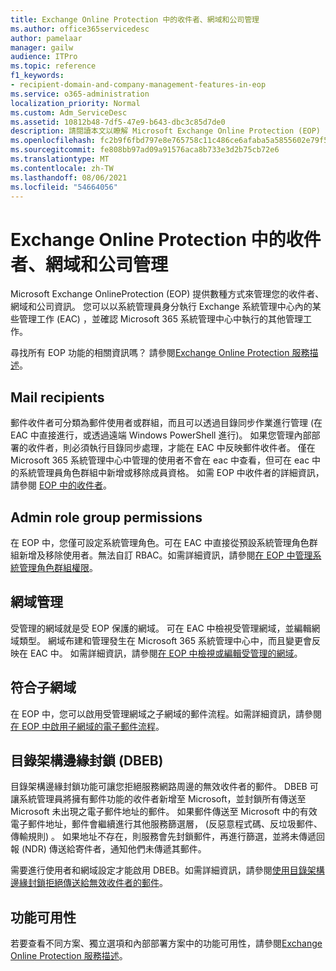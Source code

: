 ```yaml
---
title: Exchange Online Protection 中的收件者、網域和公司管理
ms.author: office365servicedesc
author: pamelaar
manager: gailw
audience: ITPro
ms.topic: reference
f1_keywords:
- recipient-domain-and-company-management-features-in-eop
ms.service: o365-administration
localization_priority: Normal
ms.custom: Adm_ServiceDesc
ms.assetid: 10812b48-7df5-47e9-b643-dbc3c85d7de0
description: 請閱讀本文以瞭解 Microsoft Exchange Online Protection (EOP) 中的收件者、網域和公司管理。
ms.openlocfilehash: fc2b9f6fbd797e8e765758c11c486ce6afaba5a5855602e79f5418c1e80bb1ea
ms.sourcegitcommit: fe808bb97ad09a91576aca8b733e3d2b75cb72e6
ms.translationtype: MT
ms.contentlocale: zh-TW
ms.lasthandoff: 08/06/2021
ms.locfileid: "54664056"
---
```

# <a name="recipient-domain-and-company-management-in-exchange-online-protection"></a>Exchange Online Protection 中的收件者、網域和公司管理

Microsoft Exchange OnlineProtection (EOP) 提供數種方式來管理您的收件者、網域和公司資訊。 您可以以系統管理員身分執行 Exchange 系統管理中心內的某些管理工作 (EAC) ，並確認 Microsoft 365 系統管理中心中執行的其他管理工作。
  
尋找所有 EOP 功能的相關資訊嗎？ 請參閱[Exchange Online Protection 服務描述](exchange-online-protection-service-description.md)。
  
## <a name="mail-recipients"></a>Mail recipients

郵件收件者可分類為郵件使用者或群組，而且可以透過目錄同步作業進行管理 (在 EAC 中直接進行，或透過遠端 Windows PowerShell 進行)。 如果您管理內部部署的收件者，則必須執行目錄同步處理，才能在 EAC 中反映郵件收件者。 僅在 Microsoft 365 系統管理中心中管理的使用者不會在 eac 中查看，但可在 eac 中的系統管理員角色群組中新增或移除成員資格。 如需 EOP 中收件者的詳細資訊，請參閱 [EOP 中的收件者](/microsoft-365/security/office-365-security/manage-recipients-in-eop)。
  
## <a name="admin-role-group-permissions"></a>Admin role group permissions

在 EOP 中，您僅可設定系統管理角色。可在 EAC 中直接從預設系統管理角色群組新增及移除使用者。無法自訂 RBAC。如需詳細資訊，請參閱[在 EOP 中管理系統管理角色群組權限](/microsoft-365/security/office-365-security/manage-admin-role-group-permissions-in-eop)。
  
## <a name="domain-management"></a>網域管理

受管理的網域就是受 EOP 保護的網域。 可在 EAC 中檢視受管理網域，並編輯網域類型。 網域布建和管理發生在 Microsoft 365 系統管理中心中，而且變更會反映在 EAC 中。 如需詳細資訊，請參閱[在 EOP 中檢視或編輯受管理的網域](/microsoft-365/security/office-365-security/exchange-online-protection-overview)。
  
## <a name="match-subdomains"></a>符合子網域

在 EOP 中，您可以啟用受管理網域之子網域的郵件流程。如需詳細資訊，請參閱[在 EOP 中啟用子網域的電子郵件流程](/microsoft-365/security/office-365-security/mail-flow-in-eop)。 
  
## <a name="directory-based-edge-blocking-dbeb"></a>目錄架構邊緣封鎖 (DBEB)

目錄架構邊緣封鎖功能可讓您拒絕服務網路周邊的無效收件者的郵件。 DBEB 可讓系統管理員將擁有郵件功能的收件者新增至 Microsoft，並封鎖所有傳送至 Microsoft 未出現之電子郵件地址的郵件。 如果郵件傳送至 Microsoft 中的有效電子郵件地址，郵件會繼續進行其他服務篩選層， (反惡意程式碼、反垃圾郵件、傳輸規則) 。 如果地址不存在，則服務會先封鎖郵件，再進行篩選，並將未傳遞回報 (NDR) 傳送給寄件者，通知他們未傳遞其郵件。 
  
需要進行使用者和網域設定才能啟用 DBEB。如需詳細資訊，請參閱[使用目錄架構邊緣封鎖拒絕傳送給無效收件者的郵件](/exchange/mail-flow-best-practices/use-directory-based-edge-blocking)。
  
## <a name="feature-availability"></a>功能可用性

若要查看不同方案、獨立選項和內部部署方案中的功能可用性，請參閱[Exchange Online Protection 服務描述](exchange-online-protection-service-description.md)。